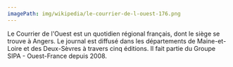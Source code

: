 ```yaml
---
imagePath: img/wikipedia/le-courrier-de-l-ouest-176.png
---
```


Le Courrier de l'Ouest est un quotidien régional français, dont le siège se trouve à Angers. Le journal est diffusé dans les départements de Maine-et-Loire et des Deux-Sèvres à travers cinq éditions. Il fait partie du Groupe SIPA - Ouest-France depuis 2008.
